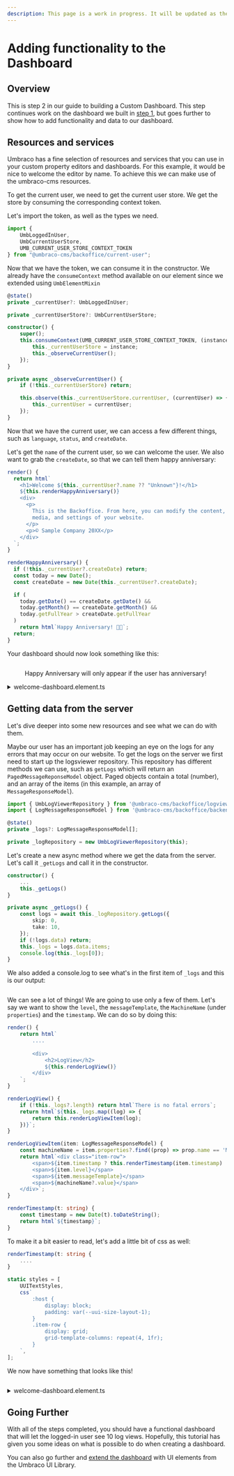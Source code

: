 ```yaml
---
description: This page is a work in progress. It will be updated as the software evolves.
---
```


# Adding functionality to the Dashboard

## Overview

This is step 2 in our guide to building a Custom Dashboard. This step continues work on the dashboard we built in [step 1](./), but goes further to show how to add functionality and data to our dashboard.

## Resources and services

Umbraco has a fine selection of resources and services that you can use in your custom property editors and dashboards. For this example, it would be nice to welcome the editor by name. To achieve this we can make use of the umbraco-cms resources.

To get the current user, we need to get the current user store. We get the store by consuming the corresponding context token.

Let's import the token, as well as the types we need.

```typescript
import {
    UmbLoggedInUser,
    UmbCurrentUserStore,
    UMB_CURRENT_USER_STORE_CONTEXT_TOKEN
} from "@umbraco-cms/backoffice/current-user";
```

Now that we have the token, we can consume it in the constructor. We already have the  `consumeContext` method available on our element since we extended using `UmbElementMixin`&#x20;

```typescript
@state()
private _currentUser?: UmbLoggedInUser;

private _currentUserStore?: UmbCurrentUserStore;

constructor() {
    super();
    this.consumeContext(UMB_CURRENT_USER_STORE_CONTEXT_TOKEN, (instance) => {
        this._currentUserStore = instance;
        this._observeCurrentUser();
    });
}

private async _observeCurrentUser() {
    if (!this._currentUserStore) return;

    this.observe(this._currentUserStore.currentUser, (currentUser) => {
        this._currentUser = currentUser;
    });
}
```

Now that we have the current user, we can access a few different things, such as `language`, `status`, and `createDate`.

Let's get the `name` of the current user, so we can welcome the user. We also want to grab the `createDate`, so that we can tell them happy anniversary:

```typescript
render() {
  return html`
    <h1>Welcome ${this._currentUser?.name ?? "Unknown"}!</h1>
    ${this.renderHappyAnniversary()}
    <div>
      <p>
        This is the Backoffice. From here, you can modify the content, 
        media, and settings of your website.
      </p>
      <p>© Sample Company 20XX</p>
    </div>
  `;
}

renderHappyAnniversary() {
  if (!this._currentUser?.createDate) return;
  const today = new Date();
  const createDate = new Date(this._currentUser?.createDate);

  if (
    today.getDate() == createDate.getDate() &&
    today.getMonth() == createDate.getMonth() &&
    today.getFullYear > createDate.getFullYear
  )
    return html`Happy Anniversary! 🥳🎉`;
  return;
}
```

Your dashboard should now look something like this:

<figure><img src="../../.gitbook/assets/happy-anniversary.png" alt=""><figcaption><p>Happy Anniversary will only appear if the user has anniversary!</p></figcaption></figure>

<details>

<summary>welcome-dashboard.element.ts</summary>

```typescript
import { UUITextStyles } from '@umbraco-ui/uui-css';
import { UmbElementMixin } from '@umbraco-cms/backoffice/element-api';
import { LitElement, css, customElement, html, nothing, state } from '@umbraco-cms/backoffice/external/lit';
import {
	UMB_CURRENT_USER_STORE_CONTEXT_TOKEN,
	UmbCurrentUserStore,
	UmbLoggedInUser,
} from '@umbraco-cms/backoffice/current-user';

@customElement('my-welcome-dashboard')
export class MyWelcomeDashboardElement extends UmbElementMixin(LitElement) {
	@state()
	private _currentUser?: UmbLoggedInUser;

	private _currentUserStore?: UmbCurrentUserStore;

	constructor() {
		super();
		this.consumeContext(UMB_CURRENT_USER_STORE_CONTEXT_TOKEN, (instance) => {
			this._currentUserStore = instance;
			this._observeCurrentUser();
		});
	}

	private async _observeCurrentUser() {
		if (!this._currentUserStore) return;

		this.observe(this._currentUserStore.currentUser, (currentUser) => {
			this._currentUser = currentUser;
		});
	}

	render() {
		return html`
			<h1>Welcome ${this._currentUser?.name ?? 'Umbraco HQ'}!</h1>
			${this.renderHappyAnniversary()}
			<div>
				<p>This is the Backoffice. From here, you can modify the content, media, and settings of your website.</p>
				<p>© Sample Company 20XX</p>
			</div>
		`;
	}

	renderHappyAnniversary() {
		if (!this._currentUser?.createDate) return;
		const today = new Date();
		const createDate = new Date(this._currentUser?.createDate);

		if (
			today.getDate() == createDate.getDate() &&
			today.getMonth() == createDate.getMonth() &&
			today.getFullYear() > createDate.getFullYear()
		)
			return html`Happy Anniversary! 🥳🎉`;
		return;
	}


	static styles = [
		UUITextStyles,
		css`
			:host {
				display: block;
				padding: var(--uui-size-layout-1);
			}
		`,
	];
}

export default MyWelcomeDashboardElement;

declare global {
	interface HTMLElementTagNameMap {
		'my-welcome-dashboard': MyWelcomeDashboardElement;
	}
}
```

</details>

## Getting data from the server

Let's dive deeper into some new resources and see what we can do with them.

Maybe our user has an important job keeping an eye on the logs for any errors that may occur on our website. To get the logs on the server we first need to start up the logsviewer repository. This repository has different methods we can use, such as `getLogs` which will return an `PagedMessageReponseModel` object. Paged objects contain a total (number), and an array of the items (in this example, an array of `MessageResponseModel`).

```typescript
import { UmbLogViewerRepository } from '@umbraco-cms/backoffice/logviewer';
import { LogMessageResponseModel } from '@umbraco-cms/backoffice/backend-api';
```

```typescript
@state()
private _logs?: LogMessageResponseModel[];

private _logRepository = new UmbLogViewerRepository(this);
```

Let's create a new async method where we get the data from the server. Let's call it `_getLogs` and call it in the constructor.&#x20;

```typescript
constructor() {
	...
	this._getLogs()
}

private async _getLogs() {
	const logs = await this._logRepository.getLogs({
		skip: 0,
		take: 10,
	});
	if (!logs.data) return;
	this._logs = logs.data.items;
	console.log(this._logs[0]);
}

```

We also added a console.log to see what's in the first item of `_logs` and this is our output:

<figure><img src="../../.gitbook/assets/consolelog.png" alt=""><figcaption></figcaption></figure>

We can see a lot of things! We are going to use only a few of them. Let's say we want to show the `level`, the `messageTemplate`, the `MachineName` (under `properties`) and the `timestamp`. We can do so by doing this:

```typescript
render() {
	return html`
		....
		
		<div>
			<h2>LogView</h2>
			${this.renderLogView()}
		</div>
	`;
}

renderLogView() {
	if (!this._logs?.length) return html`There is no fatal errors`;
	return html`${this._logs.map((log) => {
		return this.renderLogViewItem(log);
	})}`;
}

renderLogViewItem(item: LogMessageResponseModel) {
	const machineName = item.properties?.find((prop) => prop.name == 'MachineName');
	return html`<div class="item-row">
		<span>${item.timestamp ? this.renderTimestamp(item.timestamp) : nothing}</span>
		<span>${item.level}</span>
		<span>${item.messageTemplate}</span>
		<span>${machineName?.value}</span>
	</div>`;
}

renderTimestamp(t: string) {
	const timestamp = new Date(t).toDateString();
	return html`${timestamp}`;
}
```

To make it a bit easier to read, let's add a little bit of css as well:

```typescript
renderTimestamp(t: string {
	....
}

static styles = [
	UUITextStyles,
	css`
		:host {
			display: block;
			padding: var(--uui-size-layout-1);
		}
		.item-row {
			display: grid;
			grid-template-columns: repeat(4, 1fr);
		}
	`,
];

```

We now have something that looks like this!

<figure><img src="../../.gitbook/assets/dashboard-logviewer.png" alt=""><figcaption></figcaption></figure>

<details>

<summary>welcome-dashboard.element.ts</summary>

```typescript
import { UUITextStyles } from '@umbraco-ui/uui-css';
import { UmbLogViewerRepository } from '@umbraco-cms/backoffice/logviewer';
import { UmbElementMixin } from '@umbraco-cms/backoffice/element-api';
import { LitElement, css, customElement, html, nothing, state } from '@umbraco-cms/backoffice/external/lit';
import {
	UMB_CURRENT_USER_STORE_CONTEXT_TOKEN,
	UmbCurrentUserStore,
	UmbLoggedInUser,
} from '@umbraco-cms/backoffice/current-user';
import { LogMessageResponseModel } from '@umbraco-cms/backoffice/backend-api';

@customElement('my-welcome-dashboard')
export class MyWelcomeDashboardElement extends UmbElementMixin(LitElement) {
	@state()
	private _currentUser?: UmbLoggedInUser;

	@state()
	private _logs?: LogMessageResponseModel[];

	private _currentUserStore?: UmbCurrentUserStore;
	private _logRepository = new UmbLogViewerRepository(this);

	constructor() {
		super();
		this._getLogs();

		this.consumeContext(UMB_CURRENT_USER_STORE_CONTEXT_TOKEN, (instance) => {
			this._currentUserStore = instance;
			this._observeCurrentUser();
		});
	}

	private async _observeCurrentUser() {
		if (!this._currentUserStore) return;

		this.observe(this._currentUserStore.currentUser, (currentUser) => {
			this._currentUser = currentUser;
		});
	}

	private async _getLogs() {
		const logs = await this._logRepository.getLogs({
			skip: 0,
			take: 10,
		});
		if (!logs.data) return;
		this._logs = logs.data.items;
	}

	render() {
		return html`
			<h1>Welcome ${this._currentUser?.name ?? 'Unknown'}!</h1>
			${this.renderHappyAnniversary()}
			<div>
				<p>This is the Backoffice. From here, you can modify the content, media, and settings of your website.</p>
				<p>© Sample Company 20XX</p>
			</div>
			<div>
				<h2>Log</h2>
				${this.renderLogView()}
			</div>
		`;
	}

	renderHappyAnniversary() {
		if (!this._currentUser?.createDate) return;
		const today = new Date();
		const createDate = new Date(this._currentUser?.createDate);

		if (
			today.getDate() == createDate.getDate() &&
			today.getMonth() == createDate.getMonth() &&
			today.getFullYear() > createDate.getFullYear()
		)
			return html`Happy Anniversary! 🥳🎉`;
		return;
	}

	renderLogView() {
		if (!this._logs?.length) return html`There is no fatal errors`;
		return html`${this._logs.map((log) => {
			return this.renderLogViewItem(log);
		})}`;
	}

	renderLogViewItem(item: LogMessageResponseModel) {
		const machineName = item.properties?.find((prop) => prop.name == 'MachineName');
		return html`<div class="item-row">
			<span>${item.timestamp ? this.renderTimestamp(item.timestamp) : nothing}</span>
			<span>${item.level}</span>
			<span>${item.messageTemplate}</span>
			<span>${machineName?.value}</span>
		</div>`;
	}

	renderTimestamp(t: string) {
		const timestamp = new Date(t).toDateString();
		return html`${timestamp}`;
	}

	static styles = [
		UUITextStyles,
		css`
			:host {
				display: block;
				padding: var(--uui-size-layout-1);
			}
			.item-row {
				display: grid;
				grid-template-columns: repeat(4, 1fr);
			}
		`,
	];
}

export default MyWelcomeDashboardElement;

declare global {
	interface HTMLElementTagNameMap {
		'my-welcome-dashboard': MyWelcomeDashboardElement;
	}
}
```

</details>

## Going Further

With all of the steps completed, you should have a functional dashboard that will let the logged-in user see 10 log views. Hopefully, this tutorial has given you some ideas on what is possible to do when creating a dashboard.&#x20;

You can also go further and [extend the dashboard](broken-reference) with UI elements from the Umbraco UI Library.
